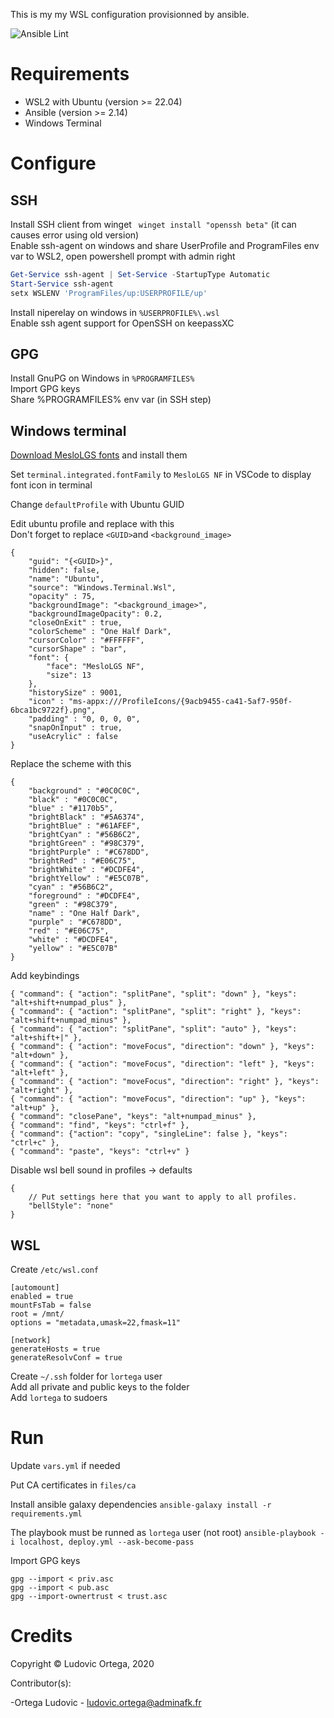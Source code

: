 This is my my WSL configuration provisionned by ansible.

![Ansible Lint](https://github.com/M0NsTeRRR/wsl-ansible/workflows/Ansible%20Lint/badge.svg)

# Requirements

- WSL2 with Ubuntu (version >= 22.04)
- Ansible (version >= 2.14)
- Windows Terminal

# Configure

##  SSH
Install SSH client from winget ` winget install "openssh beta"` (it can causes error using old version)  
Enable ssh-agent on windows and share UserProfile and ProgramFiles env var to WSL2, open powershell prompt with admin right
```powershell
Get-Service ssh-agent | Set-Service -StartupType Automatic
Start-Service ssh-agent
setx WSLENV 'ProgramFiles/up:USERPROFILE/up'
```
Install niperelay on windows in `%USERPROFILE%\.wsl`  
Enable ssh agent support for OpenSSH on keepassXC  

##  GPG  
Install GnuPG on Windows in `%PROGRAMFILES%`  
Import GPG keys  
Share %PROGRAMFILES% env var (in SSH step)  

## Windows terminal
[Download MesloLGS fonts](https://github.com/romkatv/dotfiles-public/tree/master/.local/share/fonts/NerdFonts) and install them

Set `terminal.integrated.fontFamily` to `MesloLGS NF` in VSCode to display font icon in terminal  

Change `defaultProfile` with Ubuntu GUID  

Edit ubuntu profile and replace with this  
Don't forget to replace `<GUID>`and `<background_image>`  
```
{
    "guid": "{<GUID>}",
    "hidden": false,
    "name": "Ubuntu",
    "source": "Windows.Terminal.Wsl",
    "opacity" : 75,
    "backgroundImage": "<background_image>",
    "backgroundImageOpacity": 0.2,
    "closeOnExit" : true,
    "colorScheme" : "One Half Dark",
    "cursorColor" : "#FFFFFF",
    "cursorShape" : "bar",
    "font": {
        "face": "MesloLGS NF",
        "size": 13
    },
    "historySize" : 9001,
    "icon" : "ms-appx:///ProfileIcons/{9acb9455-ca41-5af7-950f-6bca1bc9722f}.png",
    "padding" : "0, 0, 0, 0",
    "snapOnInput" : true,
    "useAcrylic" : false
}
```

Replace the scheme with this  
```
{
    "background" : "#0C0C0C",
    "black" : "#0C0C0C",
    "blue" : "#1170b5",
    "brightBlack" : "#5A6374",
    "brightBlue" : "#61AFEF",
    "brightCyan" : "#56B6C2",
    "brightGreen" : "#98C379",
    "brightPurple" : "#C678DD",
    "brightRed" : "#E06C75",
    "brightWhite" : "#DCDFE4",
    "brightYellow" : "#E5C07B",
    "cyan" : "#56B6C2",
    "foreground" : "#DCDFE4",
    "green" : "#98C379",
    "name" : "One Half Dark",
    "purple" : "#C678DD",
    "red" : "#E06C75",
    "white" : "#DCDFE4",
    "yellow" : "#E5C07B"
}
```

Add keybindings
```
{ "command": { "action": "splitPane", "split": "down" }, "keys": "alt+shift+numpad_plus" },
{ "command": { "action": "splitPane", "split": "right" }, "keys": "alt+shift+numpad_minus" },
{ "command": { "action": "splitPane", "split": "auto" }, "keys": "alt+shift+|" },
{ "command": { "action": "moveFocus", "direction": "down" }, "keys": "alt+down" },
{ "command": { "action": "moveFocus", "direction": "left" }, "keys": "alt+left" },
{ "command": { "action": "moveFocus", "direction": "right" }, "keys": "alt+right" },
{ "command": { "action": "moveFocus", "direction": "up" }, "keys": "alt+up" },
{ "command": "closePane", "keys": "alt+numpad_minus" },
{ "command": "find", "keys": "ctrl+f" },
{ "command": {"action": "copy", "singleLine": false }, "keys": "ctrl+c" },
{ "command": "paste", "keys": "ctrl+v" }
```

Disable wsl bell sound in profiles -> defaults
```
{
    // Put settings here that you want to apply to all profiles.
    "bellStyle": "none"
}
```

## WSL
Create `/etc/wsl.conf`  
```
[automount]
enabled = true
mountFsTab = false
root = /mnt/
options = "metadata,umask=22,fmask=11"

[network]
generateHosts = true
generateResolvConf = true
```

Create `~/.ssh` folder for `lortega` user  
Add all private and public keys to the folder  
Add `lortega` to sudoers  

#  Run
Update `vars.yml` if needed

Put CA certificates in `files/ca`

Install ansible galaxy dependencies `ansible-galaxy install -r requirements.yml`

The playbook must be runned as `lortega` user (not root)
`ansible-playbook -i localhost, deploy.yml --ask-become-pass`  

Import GPG keys
```
gpg --import < priv.asc
gpg --import < pub.asc
gpg --import-ownertrust < trust.asc
```

# Credits

Copyright © Ludovic Ortega, 2020

Contributor(s):

-Ortega Ludovic - ludovic.ortega@adminafk.fr
